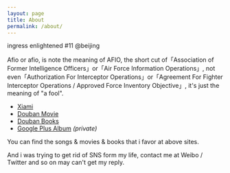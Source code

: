```yaml
---
layout: page
title: About
permalink: /about/
---
```


ingress enlightened #11 @beijing

Afio or afio, is note the meaning of AFIO, the short cut of「Association of Former Intelligence Officers」or「Air Force Information Operations」, not even「Authorization For Interceptor Operations」or「Agreement For Fighter Interceptor Operations / Approved Force Inventory Objective」, it's just the meaning of "a fool".

- [Xiami](http://www.xiami.com/u/4170875) 
- [Douban Movie](http://movie.douban.com/people/Afios/collect)
- [Douban Books](http://book.douban.com/people/Afios/collect)
- [Google Plus Album](https://plus.google.com/photos/+RandyDong/albums) *(private)*


You can find the songs & movies & books that i favor at above sites.

And i was trying to get rid of SNS form my life, contact me at Weibo / Twitter and so on may can't get my reply.
